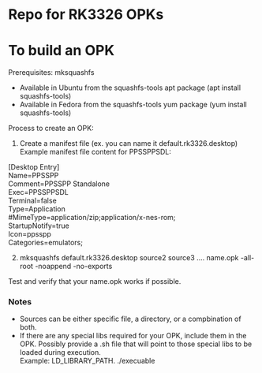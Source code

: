 # Repo for RK3326 OPKs

To build an OPK
==================

Prerequisites:
mksquashfs
  - Available in Ubuntu from the squashfs-tools apt package (apt install squashfs-tools)
  - Available in Fedora from the squashfs-tools yum package (yum install squashfs-tools)

Process to create an OPK:

1. Create a manifest file (ex. you can name it default.rk3326.desktop) \
Example manifest file content for PPSSPPSDL:

[Desktop Entry] \
Name=PPSSPP \
Comment=PPSSPP Standalone \
Exec=PPSSPPSDL \
Terminal=false \
Type=Application \
#MimeType=application/zip;application/x-nes-rom; \
StartupNotify=true \
Icon=ppsspp \
Categories=emulators;

2. mksquashfs default.rk3326.desktop source2 source3 .... name.opk -all-root -noappend -no-exports

Test and verify that your name.opk works if possible.

### Notes
- Sources can be either specific file, a directory, or a compbination of both.
- If there are any special libs required for your OPK, include them in the OPK.  Possibly provide a .sh file that will point to those special libs to be loaded during execution. \
Example: LD_LIBRARY_PATH. ./execuable
